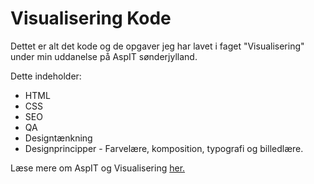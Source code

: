 # Visualisering Kode

Dettet er alt det kode og de opgaver jeg har lavet i faget "Visualisering" under min uddanelse på AspIT sønderjylland. 

Dette indeholder:

* HTML
* CSS
* SEO
* QA
* Designtænkning
* Designprincipper - Farvelære, komposition, typografi og billedlære.

Læse mere om AspIT og Visualisering [her.](https://aspit.dk/)
